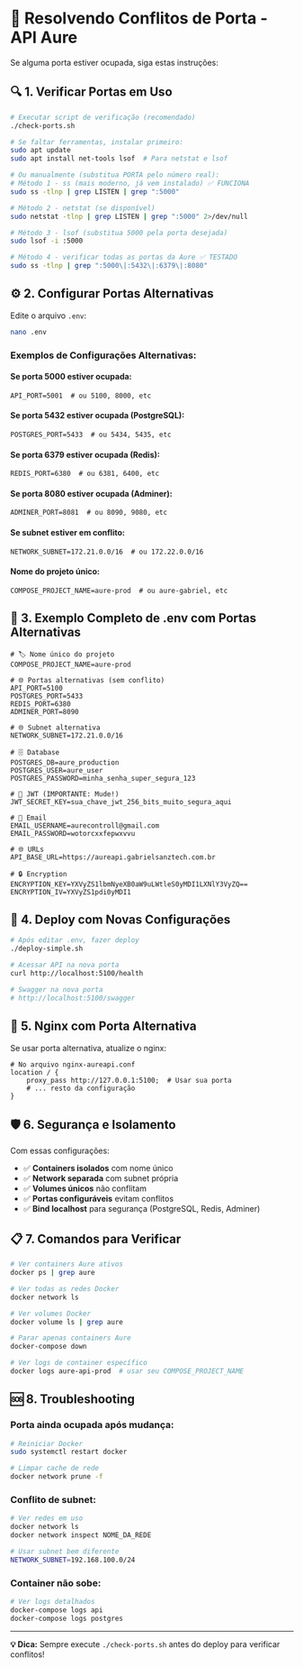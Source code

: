 # 🔧 Resolvendo Conflitos de Porta - API Aure

Se alguma porta estiver ocupada, siga estas instruções:

## 🔍 **1. Verificar Portas em Uso**

```bash
# Executar script de verificação (recomendado)
./check-ports.sh

# Se faltar ferramentas, instalar primeiro:
sudo apt update
sudo apt install net-tools lsof  # Para netstat e lsof

# Ou manualmente (substitua PORTA pelo número real):
# Método 1 - ss (mais moderno, já vem instalado) ✅ FUNCIONA
sudo ss -tlnp | grep LISTEN | grep ":5000"

# Método 2 - netstat (se disponível)
sudo netstat -tlnp | grep LISTEN | grep ":5000" 2>/dev/null

# Método 3 - lsof (substitua 5000 pela porta desejada)
sudo lsof -i :5000

# Método 4 - verificar todas as portas da Aure ✅ TESTADO
sudo ss -tlnp | grep ":5000\|:5432\|:6379\|:8080"
```

## ⚙️ **2. Configurar Portas Alternativas**

Edite o arquivo `.env`:

```bash
nano .env
```

### Exemplos de Configurações Alternativas:

#### **Se porta 5000 estiver ocupada:**
```env
API_PORT=5001  # ou 5100, 8000, etc
```

#### **Se porta 5432 estiver ocupada (PostgreSQL):**
```env
POSTGRES_PORT=5433  # ou 5434, 5435, etc
```

#### **Se porta 6379 estiver ocupada (Redis):**
```env
REDIS_PORT=6380  # ou 6381, 6400, etc
```

#### **Se porta 8080 estiver ocupada (Adminer):**
```env
ADMINER_PORT=8081  # ou 8090, 9080, etc
```

#### **Se subnet estiver em conflito:**
```env
NETWORK_SUBNET=172.21.0.0/16  # ou 172.22.0.0/16
```

#### **Nome do projeto único:**
```env
COMPOSE_PROJECT_NAME=aure-prod  # ou aure-gabriel, etc
```

## 📝 **3. Exemplo Completo de .env com Portas Alternativas**

```env
# 🏷️ Nome único do projeto
COMPOSE_PROJECT_NAME=aure-prod

# 🌐 Portas alternativas (sem conflito)
API_PORT=5100
POSTGRES_PORT=5433
REDIS_PORT=6380
ADMINER_PORT=8090

# 🌐 Subnet alternativa
NETWORK_SUBNET=172.21.0.0/16

# 🗄️ Database
POSTGRES_DB=aure_production
POSTGRES_USER=aure_user
POSTGRES_PASSWORD=minha_senha_super_segura_123

# 🔐 JWT (IMPORTANTE: Mude!)
JWT_SECRET_KEY=sua_chave_jwt_256_bits_muito_segura_aqui

# 📧 Email
EMAIL_USERNAME=aurecontroll@gmail.com
EMAIL_PASSWORD=wotorcxxfepwxvvu

# 🌐 URLs
API_BASE_URL=https://aureapi.gabrielsanztech.com.br

# 🔒 Encryption
ENCRYPTION_KEY=YXVyZS1lbmNyeXB0aW9uLWtleS0yMDI1LXNlY3VyZQ==
ENCRYPTION_IV=YXVyZS1pdi0yMDI1
```

## 🚀 **4. Deploy com Novas Configurações**

```bash
# Após editar .env, fazer deploy
./deploy-simple.sh

# Acessar API na nova porta
curl http://localhost:5100/health

# Swagger na nova porta
# http://localhost:5100/swagger
```

## 🔧 **5. Nginx com Porta Alternativa**

Se usar porta alternativa, atualize o nginx:

```nginx
# No arquivo nginx-aureapi.conf
location / {
    proxy_pass http://127.0.0.1:5100;  # Usar sua porta
    # ... resto da configuração
}
```

## 🛡️ **6. Segurança e Isolamento**

Com essas configurações:
- ✅ **Containers isolados** com nome único
- ✅ **Network separada** com subnet própria  
- ✅ **Volumes únicos** não conflitam
- ✅ **Portas configuráveis** evitam conflitos
- ✅ **Bind localhost** para segurança (PostgreSQL, Redis, Adminer)

## 📋 **7. Comandos para Verificar**

```bash
# Ver containers Aure ativos
docker ps | grep aure

# Ver todas as redes Docker
docker network ls

# Ver volumes Docker
docker volume ls | grep aure

# Parar apenas containers Aure
docker-compose down

# Ver logs de container específico
docker logs aure-api-prod  # usar seu COMPOSE_PROJECT_NAME
```

## 🆘 **8. Troubleshooting**

### **Porta ainda ocupada após mudança:**
```bash
# Reiniciar Docker
sudo systemctl restart docker

# Limpar cache de rede
docker network prune -f
```

### **Conflito de subnet:**
```bash
# Ver redes em uso
docker network ls
docker network inspect NOME_DA_REDE

# Usar subnet bem diferente
NETWORK_SUBNET=192.168.100.0/24
```

### **Container não sobe:**
```bash
# Ver logs detalhados
docker-compose logs api
docker-compose logs postgres
```

---

**💡 Dica:** Sempre execute `./check-ports.sh` antes do deploy para verificar conflitos!